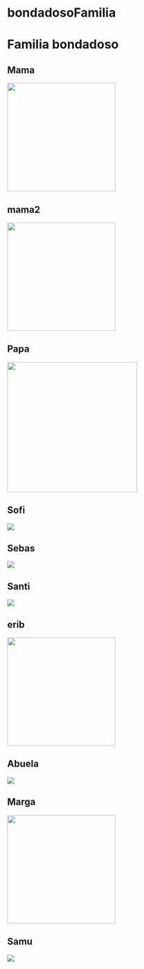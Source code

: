 # bondadosoFamilia
<html>
  <head>
    <title>
      Familia
    </title>
  </head>
  <body>
    <h1>
      Familia bondadoso
    </h1>
    <h2>
      Mama
    </h2>
    <img src="https://lh3.googleusercontent.com/cz9kJxv9yzkA-953q8tMIxk_z4rFXuqVnkP0nxz4ehUS4wSrhE-cjIZaqxSMKFk82UWHalzf2MKs08FpcLbQHmzbI_MRyLCO0muuv-8nzOJH5ZSJwLhCBqfX2RKO9Hpp507jrl3tX5xE4TLvgur6MmeSwjz_A2xoOswD4txpx2OB4PeznN28ahpK9CSqxNq547usaQfsFLIKkWNR6ZLpI51WF7pAyrm81wDjgkm5n1m1qQQi2twmlgWTGu0IvRxUpB_G5ERmApcl_ZaXbo545DCZiTJsq__a8fRv9Ttq2swnNnh8ufH-sQ5t4kI5oCWl97VoS-tFko-BQUCwIbH6xXXKuDidRyQR2L9U4XPCZF4fZ88bRbOwLKnmpWy6jb8_NleJeNa0fxN71ktvI-BH1m4faulrAgUJuZr7z7p_AE_rte6KbS5wWSeQVl7dwjkl91tONhhS0ufMjtTPjECkTQ_nd-qEwM6Jx-eNHSPNaNokjIWDnBkq1S0aOLIDU603kJv8QhLW615xFhOrt1QwYTUZYA1BsLP0d0TzhsIROhXQFghog8j3yz-IZqdw1mdnyBMMMIsDX8peu0I0UGp53Whe_GQdUOyhTYKwYv2J69SLXDCFG5YytE704S6t3IEznA4jIizuit3F7Ilx35HFpz90IgrwqwBaVkI6o41CsE_VWD-O-pJSObGQr7spLNsPwDkZtU73Dlq7-EDpjPjXliGV=w320-h384-no?authuser=0"width=250px  >
    <h2>
      mama2
    </h2>
       <img src="https://lh3.googleusercontent.com/o4-dEddv8nQh1p5bbI6-fdgEqo8Tvjtr3Xoa4CzPA2ON8gyAYzuIERAi4hc8BfPd3gOrkVOPtxOCVLBiwFqd2jn88dSU8QJRIEQisGBQAVPO3OS_V-78FT60-f7ay5dt0XKBuR58TVt1GAfafeyyhidynpRnaBRjfcvPMn_3ZL87i5qTLaajsdXnpv1XJquNToFdGQYmUevUowFGsNZ0KlU4F4_4ios6_AoxAyF55Ro5xFBzMeUEPfqU2_R5-NHy52cfrSpCwfCzFue61qRPmqvsmbS1WHefe404i_A3RVFZsyL3eTM06C7CqcVCCqe92lGdI9R7T2vgxW7NWg2vNxkG4FnKvAoZEvFJvGej7tKBqwIFkH0OgFFmmreNz2GIDcwRRt2XXF3wjgvXMnRtT7dtBTfbV3eLJ-EibQp_oCDacdzT6vFzE33Q1TmVtgR8defxHT8uwXSy4EQqP8RzKPzpIENaS2ItJ47hsUb3s17yRMVt53cFhuTqX6JZvDJRPUukYClGSQhA4GS3vs96AEAIA_WATfkyb_GRRgx5zXQyFvGaCoFRlu2AxkeWY7p7RaU-_9XkOuo_S9bCV9nSpoGmFHeGMh3bYFEqBiQt4EnODk8NnxHEx8H9uVLxFswz_tIJWlLgQyi0_KNDtoR0gUlgT2CLeWyaBZTmmAfc38C-dfc5al9VOP_r3OLQxj00_ZtAw6-CyD4_Ht98DPRNpKBG=w425-h491-no?authuser=0"width=250px  >
        <h2>
      Papa
    </h2>
    <img src="https://lh3.googleusercontent.com/pw/AM-JKLWhKJCsuNTeMFhvnP5GJH8tJzHS3WvOWr03XLuL4T7AfmXuB_8bVToXADuzbNDlAiP3NIZPz5glQe8G-v4koKZpetuRETC2LHCUNH_ga2nUWAwn8jd-ZP9LWouTALs0EGoINsqlXHrnkQsB-VmUVsQOJf3uSCu0gxzJlFYjaEYR_lRL-tIKYv_XlQsBsIlCgcjWyvK8hpsWbqm63gt1d5KASbP1DqWwena-cru8Dqklblp3452jlTd8Igyzi3EvXKy6Yi5AHeFF5VILlRelptDuKlGqmGsXZ1xDjWxk-_ulTm7CuvrILYhVvb5qxg0g2cbN36TJc6Ovr72LkAZa5fHA6CS-y1WFojqFbEDYYC5qOeiRKfdLpC5S7hJidQM1wqbpgSJxnevVV2AE2KROxxo9UtKekA3R138YpCJgxqXwfPof09G8cZ98ee2CZdV7HWZC9TyeDLeW9ar65bn8SiwxcnZsiEX4gkvveviiB9L4xwF_zM0XS8yufxt9esZCGuPgT6r-4_LI0bzVJwBd8bPRrylezuzMSoVfSBQKwm40urX_zaOaCZ3oVOc9_JEdPj3J9Ln-g4sTe9I6Av2W0M7AcuWGXQdn8Q4kEV3kJSm6APpS1TBHsEhvKsW7pu8LwcpWlCJ2vBy_ViDPu1cc8Ebaz8TrQifARuj-YCBpvWsBZR-B2oQL6CN4Sofyvs7K_Y9Pl__MmrlkJri7Nmx2JSc8Ci-9sr1bxjvl3t-LSm5JZNk=w275-h504-no?authuser=0&authuser=0"height=300px  >
        <h2>
      Sofi
    </h2>
    <img src="https://lh3.googleusercontent.com/MdUmQpMVi4s-cnZo2MVQoI6bSioa_OZcxOuMn1IAlt3m4sOF_kFF11mTKCRVG7Q5dlBr5-NREe0e-hZMOIbNhq2K7IsxcL67-txgagl2aQkuh8UHgsgSpvmlZZi-Ik_246SP002sVIqoVip-Key6XnxJQdb6Z2JZs4Xh-U_9CrIaxuwCFU8oTchKW4l-baCqIXWbtizMY3vd8QaYcwnrrLTaEZC5Kuan8edrSaMbjcXbbQcuCuRJEO0r7ASFufkMKFIbciosE3NrQ1NR321NOgcEfQeKhkQbb1ddBkVmMNmrkloHWl5CRqUcrDOKIL7-V7X9f1soDD-j9yVy33YJdwmvql9ynNAnIkLaMN1az4YefkyNf4zudiq-2rV3STgkITi80pG-KXM9ERIMZZRamdfTnkqgX0qeC3NeZj3b-ey2V4RD2e_KAfw9tVgXTpMTFQ4_L8uilH98L73fpON0EfooWd6MYmHN0lXhT8hjU5hZjk8sprQRFOUlxB-oqYJgfF1iuPgXjMLM-1ln0Pr_DLCHU7GTzAfwr0ZeCW_woayyQqKIlePUXraY02EDrIZK8-mfsFcjBCUoq3sWTbdtn9p4arOvwZHo9XTgLDK49b62ApI6OL1sho3FwljqEe1XF3mTTLDwKDHhtVWZ9R_Oo0qJ7iLD5zo7VaOHRAA3dHbGXy59zB189Q7qHtMR5JDlc6lwsao2B0_0_vI_drU1RUYv=w141-h264-no?authuser=0"  >
        <h2>
      Sebas
    </h2>
    <img src="https://lh3.googleusercontent.com/2bREpBZaaABLmMTxt-yuA5zF4RRKMIc2WiTMIs9urx6fZMIhr3RgNH_rKP52T5k-QngPYsLw3eqL-K0GIzzlJLRog6FRtMqJibXqg7I59IGNy9N_dqedaaFqHG9o4VXIMdSUl_9nPFm-bBWrmZ_YQrhtyXtNqAzprcqys-0eVxj5c1AM7QT5hDdQNiM10sQFOX2UkSjwl878EkbF0RQ46907V8hPt6mBK0k8WyvtUp_xjJh7BwUfM9DpwvK1VQ0kFZcENSS08HXkPrJkmsCct21gWq6M46FkBN-pgDGCFnQxD-BBD9-WJA4Ak4B32JEM1OQfPSVEuCDkC4YU-anCeoubjzGnsiBF6_DGms2oiQSaa7qpMDeyy-yHMOLs-rIfaSD1P0xzDFkHNH7cpJ5se3u05oaH5xH3gvDwOrxgYK6ompCJyfhm7c_CbtTCMS6qnw1W6j5Zz-zc8pcr7E7mg3XmduvS-ibVj2qUMiMqZP71HMXXZKuBgCIElnoR0OmLFz7OOEFFzzBPIi2W9N-PzD4H_pYSvKhTZ0AQzyqL_MZB6opx2hUvTQIzKUy7MtnfgQWnD8UOuK0_r217gUtesWu8RAYIr4X-j6Ll6x6b-JUOKVjkCDMlSXBgn8550F4rozRoTdpzna_U06gPVT0Rdte_Zi3cRzisRO3Q-RiYSPrMeTcqQSLuhYqxOQ1kfcyPb518C91gZClFY0HPOGsJpV3h=w219-h427-no?authuser=0"  >
        <h2>
      Santi
    </h2>
    <img src="https://lh3.googleusercontent.com/MehKBp7brZ9O3YYeZoIgRjFc6AxNKwIi6cPzM8fZYmYfypQBlwWhO4j56RYvYEIbY_RHXFtrkiI66h4LoC07XyeuG9Vksa46D9-6L0m5zYwv2oV1PSGqjqDLZ0pBBmSQSG_3VjcI4MnDpaMiPAAGmOG4Co-Ptdacfc838981fung8ZobmI17XJwjbdo5ErPC9p24cSHGgm5cXWiVVBu4EJclw2nMpSKaxlE4PEmi9HL6W1VVWfc7_J9A5A_SIAPYhvPSvUhEHwZQJtXYmJuB71RMiE-b411kZBv8bOF0QFLIoXKjRMpUdkLpZcJXRevDaZSq0ET9AULjTE56opyFlMU96o0lL1lUNwP6tf3u3AKN_PEzbgHyQW6L_hQcE6ChYzm6nhXdG70Y-7ar8YcqrY4CKdN9txAqmP3Zghgee28OwYOHKXYmJbVWXz_kJoDB32ZpX7RUBNaYNdzUnnoItWCq_Pdk1Ffw5yT6muAegt74NAGxeymqawEvWoCUrWdahW5tfezbRVQRMqCSlr5M5OF1Q7v369SOppAmdflkIAj7sUDQL1EccsQPo76l_3go6nodualEQEDjR5xe1E0ABCt1OwnuVKbIy620s6jbh5hcnW0p59E_Uefbzo_fe-aNRp02keHandcwl-e6EIExQn_ajMomSIWn6ZxTVEUIQDiJJRU1G-MgwBGV4_TxXzYoBpelthlIOz_2krl05uwk9DYd=w273-h213-no?authuser=0"  >
    <h2>
      erib
    </h2>
    <img src="https://lh3.googleusercontent.com/yXaaYdoVskd83YyMwETnqqA8OU3glXdv9fy5KYl_6DvFllBp5cLus1gF-9XSOvPU9ktLk2b-qrhmdpRiLd3l7O6hwekiAs6omAhCDzZCr1fI1Ucj9SeETxqd1AcFXfsWkAca2zXt-SnURHrFb2A6bIJehSzvXR6S5gMwUGUSqPTCqpolnuyKWtFVpNYNYcgsyrra0XuZ9Wd1tX7YtxywdyBMHgZvhLtg-ZDwhrfHV4z-kfjmj-kcx63_v1YLwiIdUIx0XjWSFb6UgQY-4GZp569tkb1IND2rpChS8rwvmK9arGjnWWxTDuCNygeqsdDNDbenJi1rQmMh1xOPR4hkTVbiQC3W0jQizYqOkJVTQk-rlg6Lszei7W-QveBkyt1odBdu2gCWC8d6iE0FXih4pXIxNOaXi8b-3nwxW0zRooVYhM5tNKIMiDAAC1NOA8oxsAfUXSDOP2y3oNcOJJxfkzNExkKPWVdox9RfOKgW4RTr6I0prp2ZxFxXJI3M7nA_Y-mnYWhASQG6RbPX0yEszc3viwZJEPkbArpfaUxtUAdVco4lA9fiG9xrN3fWg7FDOW029tI10VK62_-D6NyycgAxQ2Gs4I9Wu3hECDC8XtQ2Lb-Vji7zj4YBAb_26esSoxxeeoJM_lURlLeG1xNoWiClB1HRmC5H6x_akvDO6gipY9CoK525zDTG7e3gp6QrHYxxfDTvblyTvdZ1W5xG31Kz=w635-h846-no?authuser=0"width=250px >
        <h2>
      Abuela
    </h2>
    <img src="https://lh3.googleusercontent.com/OYgeQl-_UpX6QIU3az-yRiSwMfRzAcmAEdeZzPU51ukU8zi8hwqAqbKSCLFwn6oyScj_dm2QVZP4NJdW4Iq04Ae2hEsX6QF_kbLpW_OaJCRIXGHwXN4w4Gxj0X41wKQDn2Q3mudJ61CxPcbfofwZyQo9HeiFRqQnNWYzyUlQo7chQ9rmpuUCe-sYAtl5pPrGfei5fNk4NwuA1fFFa8S1iPanPfxPZr4GuG-BJW4d_0iJy3WPSX90VukHOVlIVaCmFhA2ERck6BWkVgJIZcXTthBdyf5sIco6BOvwEdsKQenmZLlKL5EZ0v9UdrxE3hF_CdqgWbrLMLJOzW6F-qAXC7JmYsxNSAUzGCyweQdPCe-2qRxiXZoZiJhgg7PGAxTMZ44N6bk0wy7-AzvaT6MKbIQuCASbigi4tFT3Lh5VxucuCKjXFBCASUgh-pjNLqx_Chul7Ij9yMnA62u7Gxwv9_DuNDuX3pguXQ4ddX_ndb8rsU2VUoSWwJWqs2qj7d9-g1daLf7Mco3537ciwDyQNqOZs7ss1YSc8d96vWYrAab78js2J_GuKZ7ql82zG6GT5qGu_pB8IK_yMZ-yl_UqkCYpzw6HTqQH68hhRWyoILkbitTFcyWU5NUbrYLs6-ud1_lVD0rDzkvVlNn2Ui27WLLnMk3hTwJ1PoOJuDXKdSoncrAVB69M69_V9DHM3QpK-Q2FpDy3BSMioe25xBbZOFAK=w216-h320-no?authuser=0" >
        <h2>
      Marga
    </h2>
    <img src="https://lh3.googleusercontent.com/6a3Wiprk4fG5Ie6mt5sd9hMjKpCf5YoKFJeX66tiHXRmFiCTU7IuvGtwuvl9uN8yEn9Mkp2F1tF-kfbe8hWEHFU2-cRvZWMowbhPHilqsRQsAC4pcgnuLqMM38VDE75C_uqUF1K44STI7Ed8ML5VVnEuNbKM0NlVZtf2nCuQUxsGX9fhVKEkvtNT8X6kQ4i9zfPDKitkDa3ol8S3pvL7GDXtn76vNaVVvywBtdBOPz53xqUgwxH91pNQkH2pKCPrKdJagxA0Gbi2Tmq1kBTRxhsjaUdl1xD0NdE7ZVNEG8UtyavZbLPznghG6qmDHUtpDOr7_3HENViM73btSFvmh-zyMQ32rRngQ3MezlX3gnyHPOmxMrkVfOGSevORcejc2ZUK4zHeYUnj4O4ID-Sies-gcFg8G_o4_4uinMdik7TNtJma6rk96sZdAwL2sdCb05seyNX8aLhwzffPrPAb_QzSf1ocs_GZcGqK8_ev951nV8H_GiiZK15A_hYZKW8MEv17z0AemVAqmrDBZBqSS_sbk-PS2GuhSbDHQNg6eJFpPMBX7_6j2NgTK0BzXaI1f10vffLmwds9UYKhbCiMK4bFf6STq4lp5MPhLlLgIOJOtbaXiSWY7mlYrbGVxDFLyRtrIaikhJXt8AmKSbOzgMgRRfGT4KFUXlW7hwawJ10jIbHUkDEQ3-VKJW6uhFhlMYQpPHOo87Qv0nQOXaR-s3sR=w476-h846-no?authuser=0"width=250px  >
        <h2>
      Samu
    </h2>
    <img src="https://lh3.googleusercontent.com/0w9ivwTd41LUWDdXakw20-OkDe9mWfbnEyGCmpAVBfdOdOVnp-LagtHEaO2RQ0LlcfL7dpSjEM9IxHFKZo6UCwO28qxPc9Vbcmk5Q0fBlQz7AjGCxHW1h0yfKkhZh2qNN0UL3emZjFPQAmLwb8D20GvrFjkA_RfN6Zg1gsSPKkvdjN-Yjvp1jrlJUp9iyGYW4RF0yhw9DKFTjptpCa1oiaE2u00oIO25E1UMqhvtiYVdhXzz-AEnFmtUbJuzebs79toRDVrDC1dt_ljUtNA9felae4ImfIgAIYzKTD_gCzIWt1Dg-h0C9hJnvRku1KeSi2in6Xso4rMGi-MmU5TnvonKasqC7uKXdwSEO2Dlf750Lau-bZyfUSPH2SlSs3d6sI6barRgzAkpaX4C8NuoU_5xuNV5wYz0U-SUP5c6LcwMrPalhkju0tqXlUuIr6oJyJ5KwJ25x4sh7EKYR_bDuK3jDUR3tl6JTfyKhm2eXOhGDTUyEkA6hJmp1P6iv40aghQPyv3F6b_W_Eu2gOFOghu3r-i3fmFgFq49n0m_1tBrZR_4nkoRGGzkVP7-tCRcgeTpXAijglqIAKpCx8ZxATj3QKlQCSDRHg2JqbS80WWQ8_xohKo5J6EBkj6eknWvo2RcWRnbOx229ZU27cb5pnQrSm8LJ1lkPC9tDbN9exOZ96KZChSj5drmrJa6VxgpThkHWcHiaNot9oRz-B4mvyAn=w253-h270-no?authuser=0"  >
    
  </body>
</html>

